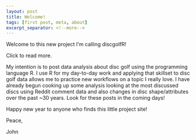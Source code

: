 ```yaml
---
layout: post
title: Welcome!
tags: [first post, meta, about]
excerpt_separator: <!--more-->
---
```


Welcome to this new project I'm calling discgolfR!

Click to read more. 

<!--more-->

My intention is to post data analysis about disc golf using the programming language R. I use R for my day-to-day work and applying that skillset to disc golf data allows me to practice new workflows on a topic I really love. I have already begun cooking up some analysis looking at the most discussed discs using Reddit comment data and also changes in disc shape/attributes over the past ~30 years. Look for these posts in the coming days!

Happy new year to anyone who finds this little project site!

Peace,

John